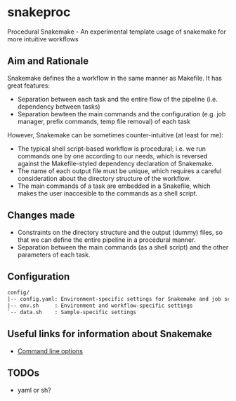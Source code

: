 # snakeproc

Procedural Snakemake - An experimental template usage of snakemake for more intuitive workflows

## Aim and Rationale

Snakemake defines the a workflow in the same manner as Makefile. It has great features:

- Separation between each task and the entire flow of the pipeline (i.e. dependency between tasks)
- Separation bewteen the main commands and the configuration (e.g. job manager, prefix commands, temp file removal) of each task

However, Snakemake can be sometimes counter-intuitive (at least for me):

- The typical shell script-based workflow is procedural; i.e. we run commands one by one according to our needs, which is reversed against the Makefile-styled dependency declaration of Snakemake.
- The name of each output file must be unique, which requires a careful consideration about the directory structure of the workflow.
- The main commands of a task are embedded in a Snakefile, which makes the user inaccesible to the commands as a shell script.

## Changes made

- Constraints on the directory structure and the output (dummy) files, so that we can define the entire pipeline in a procedural manner.
- Separation between the main commands (as a shell script) and the other parameters of each task.

## Configuration

```txt
config/
|-- config.yaml: Environment-specific settings for Snakemake and job schedulers
|-- env.sh     : Environment and workflow-specific settings
`-- data.sh    : Sample-specific settings
```

## Useful links for information about Snakemake

- [Command line options](https://snakemake.readthedocs.io/en/stable/executing/cli.html)

## TODOs

- yaml or sh?
